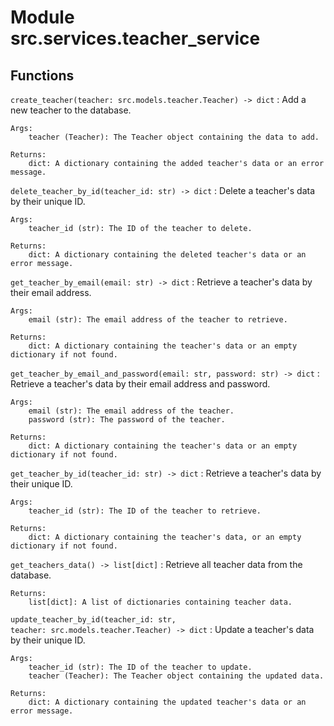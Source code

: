 Module src.services.teacher_service
===================================

Functions
---------

`create_teacher(teacher: src.models.teacher.Teacher) ‑> dict`
:   Add a new teacher to the database.
    
    Args:
        teacher (Teacher): The Teacher object containing the data to add.
    
    Returns:
        dict: A dictionary containing the added teacher's data or an error message.

`delete_teacher_by_id(teacher_id: str) ‑> dict`
:   Delete a teacher's data by their unique ID.
    
    Args:
        teacher_id (str): The ID of the teacher to delete.
    
    Returns:
        dict: A dictionary containing the deleted teacher's data or an error message.

`get_teacher_by_email(email: str) ‑> dict`
:   Retrieve a teacher's data by their email address.
    
    Args:
        email (str): The email address of the teacher to retrieve.
    
    Returns:
        dict: A dictionary containing the teacher's data or an empty dictionary if not found.

`get_teacher_by_email_and_password(email: str, password: str) ‑> dict`
:   Retrieve a teacher's data by their email address and password.
    
    Args:
        email (str): The email address of the teacher.
        password (str): The password of the teacher.
    
    Returns:
        dict: A dictionary containing the teacher's data or an empty dictionary if not found.

`get_teacher_by_id(teacher_id: str) ‑> dict`
:   Retrieve a teacher's data by their unique ID.
    
    Args:
        teacher_id (str): The ID of the teacher to retrieve.
    
    Returns:
        dict: A dictionary containing the teacher's data, or an empty dictionary if not found.

`get_teachers_data() ‑> list[dict]`
:   Retrieve all teacher data from the database.
    
    Returns:
        list[dict]: A list of dictionaries containing teacher data.

`update_teacher_by_id(teacher_id: str, teacher: src.models.teacher.Teacher) ‑> dict`
:   Update a teacher's data by their unique ID.
    
    Args:
        teacher_id (str): The ID of the teacher to update.
        teacher (Teacher): The Teacher object containing the updated data.
    
    Returns:
        dict: A dictionary containing the updated teacher's data or an error message.